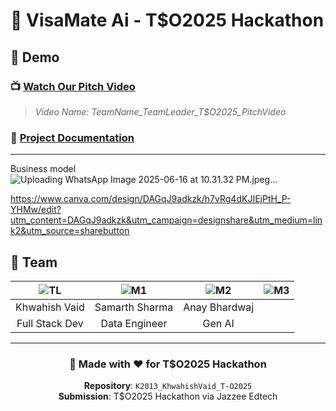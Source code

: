# 🚀 VisaMate Ai - T$O2025 Hackathon




## 🎥 **Demo**

### 📺 **[Watch Our Pitch Video](https://youtube.com/watch?v=YOUR_VIDEO_ID)**
> *Video Name: TeamName_TeamLeader_T$O2025_PitchVideo*

### 📄 **[Project Documentation](./TeamName_TeamLeader_T$O2025_Document.pdf)**


---
Business model 
![Uploading WhatsApp Image 2025-06-16 at 10.31.32 PM.jpeg…]()

https://www.canva.com/design/DAGqJ9adkzk/h7vRg4dKJIEjPtH_P-YHMw/edit?utm_content=DAGqJ9adkzk&utm_campaign=designshare&utm_medium=link2&utm_source=sharebutton
## 👥 **Team**

<div align="center">

| ![TL](https://via.placeholder.com/80x80/4A90E2/FFFFFF?text=TL) | ![M1](https://via.placeholder.com/80x80/E91E63/FFFFFF?text=M1) | ![M2](https://via.placeholder.com/80x80/4CAF50/FFFFFF?text=M2) | ![M3](https://via.placeholder.com/80x80/FF9800/FFFFFF?text=M3) |
|:---:|:---:|:---:|:---:|
| Khwahish Vaid | Samarth Sharma | Anay Bhardwaj 
| Full Stack Dev | Data Engineer | Gen AI 

</div>

---

<div align="center">

### 🌟 **Made with ❤️ for T$O2025 Hackathon**

**Repository**: `K2013_KhwahishVaid_T-O2025`  
**Submission**: T$O2025 Hackathon via Jazzee Edtech

</div>
